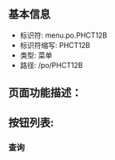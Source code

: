 
## 基本信息

- 标识符: menu.po.PHCT12B
- 标识符缩写: PHCT12B
- 类型: 菜单
- 路径: /po/PHCT12B

## 页面功能描述：





## 按钮列表:


### 查询


